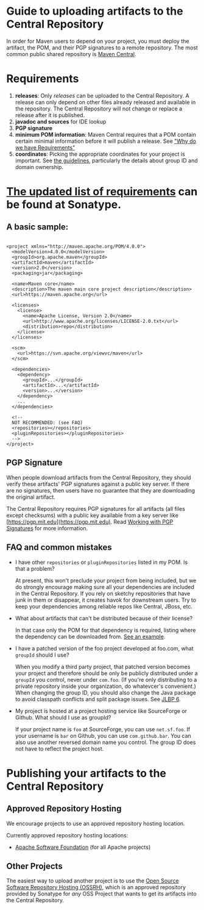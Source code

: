 <!--
Licensed to the Apache Software Foundation (ASF) under one
or more contributor license agreements.  See the NOTICE file
distributed with this work for additional information
regarding copyright ownership.  The ASF licenses this file
to you under the Apache License, Version 2.0 (the
"License"); you may not use this file except in compliance
with the License.  You may obtain a copy of the License at

http://www.apache.org/licenses/LICENSE-2.0

Unless required by applicable law or agreed to in writing,
software distributed under the License is distributed on an
"AS IS" BASIS, WITHOUT WARRANTIES OR CONDITIONS OF ANY
KIND, either express or implied.  See the License for the
specific language governing permissions and limitations
under the License.
-->

# Guide to uploading artifacts to the Central Repository

In order for Maven users to depend on your project, you must deploy the artifact, the POM, and their PGP signatures to a remote repository. The most common public shared repository is [Maven Central](/repository/).

# Requirements

1. **releases**: Only _releases_ can be uploaded to the Central Repository. A release can only depend on other files already released and available in the repository. The Central Repository will not change or replace a release after it is published.
2. **javadoc and sources** for IDE lookup
3. **PGP signature**
4. **minimum POM information**: Maven Central requires that a POM contain certain minimal information before it will publish a release. See ["Why do we have Requirements"](https://central.sonatype.org/pages/requirements.html)
5. **coordinates**: Picking the appropriate coordinates for your project is important. See [the guidelines](https://central.sonatype.org/pages/choosing-your-coordinates.html), particularly the details about group ID and domain ownership.

# **[ The updated list of requirements](https://central.sonatype.org/publish/requirements/)** can be found at Sonatype.

## A basic sample:

```unknown

<project xmlns="http://maven.apache.org/POM/4.0.0">
  <modelVersion>4.0.0</modelVersion>
  <groupId>org.apache.maven</groupId>
  <artifactId>maven</artifactId>
  <version>2.0</version>
  <packaging>jar</packaging>

  <name>Maven core</name>
  <description>The maven main core project description</description>
  <url>https://maven.apache.org</url>

  <licenses>
    <license>
      <name>Apache License, Version 2.0</name>
      <url>http://www.apache.org/licenses/LICENSE-2.0.txt</url>
      <distribution>repo</distribution>
    </license>
  </licenses>

  <scm>
    <url>https://svn.apache.org/viewvc/maven</url>
  </scm>

  <dependencies>
    <dependency>
      <groupId>...</groupId>
      <artifactId>...</artifactId>
      <version>...</version>
    </dependency>
    ...
  </dependencies>

  <!--
  NOT RECOMMENDED: (see FAQ)
  <repositories></repositories>
  <pluginRepositories></pluginRepositories>
  -->
</project>

```

## PGP Signature

When people download artifacts from the Central Repository, they should verify these artifacts' PGP signatures against a public key server. If there are no signatures, then users have no guarantee that they are downloading the original artifact.

The Central Repository requires PGP signatures for all artifacts (all files except checksums) with a public key available from a key server like [https://pgp.mit.edu](https://pgp.mit.edu). Read [Working with PGP Signatures](https://central.sonatype.org/publish/requirements/gpg/) for more information.

## FAQ and common mistakes

- I have other `repositories` or `pluginRepositories` listed in my POM. Is that a problem?

  At present, this won't preclude your project from being included, but we do strongly encourage making sure all your dependencies are included in the Central Repository. If you rely on sketchy repositories that have junk in them or disappear, it creates havok for downstream users. Try to keep your dependencies among reliable repos like Central, JBoss, etc.

- What about artifacts that can't be distributed because of their license?

  In that case only the POM for that dependency is required, listing where the dependency can be downloaded from. [See an example](https://repo.maven.apache.org/maven2/javax/activation/activation/1.0.2/activation-1.0.2.pom).

- I have a patched version of the foo project developed at foo.com, what `groupId` should I use?

  When you modify a third party project, that patched version becomes your project and therefore should be only be publicly distributed under a `groupId` you control, never under `com.foo`. (If you're only distributing to a private repository inside your organization, do whatevcer's convenient.) When changing the group ID, you should also change the Java package to avoid classpath conflicts and split package issues. See [JLBP 6](https://jlbp.dev/JLBP-6).

- My project is hosted at a project hosting service like SourceForge or Github. What should I use as groupId?

  If your project name is `foo` at SourceForge, you can use `net.sf.foo`. If your username is `bar` on Github, you can use `com.github.bar`. You can also use another reversed domain name you control. The group ID does not have to reflect the project host.

# Publishing your artifacts to the Central Repository

## Approved Repository Hosting

We encourage projects to use an approved repository hosting location.

Currently approved repository hosting locations:

- [Apache Software Foundation](https://repository.apache.org/) (for all Apache projects)

## Other Projects

The easiest way to upload another project is to use the [Open Source Software Repository Hosting (OSSRH)](https://central.sonatype.org/publish/publish-guide/), which is an approved repository provided by Sonatype for _any_ OSS Project that wants to get its artifacts into the Central Repository.

